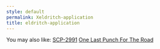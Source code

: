 ```yaml
---
style: default
permalink: Xeldritch-application
title: eldritch-application
---
```

You may also like:
[SCP-2991](http://scp-wiki.net/scp-2991)
[One Last Punch For The Road](http://scp-wiki.net/one-last-punch-for-the-road)